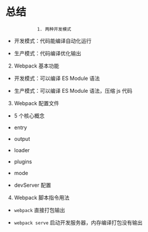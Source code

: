# 总结
                1. 两种开发模式

- 开发模式：代码能编译自动化运行

- 生产模式：代码编译优化输出

2. Webpack 基本功能

- 开发模式：可以编译 ES Module 语法

- 生产模式：可以编译 ES Module 语法，压缩 js 代码

3. Webpack 配置文件

- 5 个核心概念

- entry

- output

- loader

- plugins

- mode

- devServer 配置

4. Webpack 脚本指令用法

- `webpack` 直接打包输出

- `webpack serve` 启动开发服务器，内存编译打包没有输出

